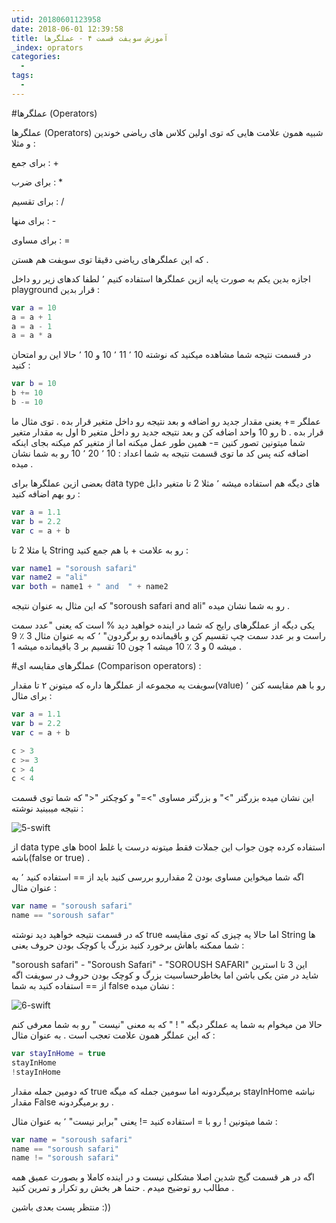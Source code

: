```yaml
---
utid: 20180601123958
date: 2018-06-01 12:39:58
title: آموزش سویفت قسمت ۴ - عملگرها
_index: oprators
categories:
  -
tags:
  -
---
```


#عملگرها (Operators)

عملگرها (Operators) شبیه همون علامت هایی که توی اولین کلاس های ریاضی خوندین و مثلا :

برای جمع : +

برای ضرب : *

برای تقسیم : /

برای منها : -

برای مساوی : = 

که این عملگرهای ریاضی دقیقا توی سویفت هم هستن .

اجازه بدین یکم به صورت پایه ازین عملگرها استفاده کنیم ٬ لطفا کدهای زیر رو داخل playground قرار بدین :

```swift
var a = 10
a = a + 1
a = a - 1
a = a * a
```

در قسمت نتیجه شما مشاهده میکنید که نوشته 10 ٬ 11 ٬ 10 و 10 ٬ حالا این رو امتحان کنید :

```swift
var b = 10
b += 10
b -= 10	

```

عملگر =+ یعنی مقدار جدید رو اضافه و بعد نتیجه رو داخل متغیر قرار بده . توی مثال ما اول  به مقدار متغیر b رو 10 واحد اضافه کن  و بعد نتیجه جدید رو داخل متغیر b قرار بده . شما میتونین تصور کنین =- همین طور عمل میکنه اما از متغیر کم میکنه بجای اینکه اضافه کنه پس کد ما توی قسمت نتیجه به شما اعداد : 10 ٬ 20  ٬ 10 رو به شما نشان میده .

بعضی ازین عملگرها برای data type های دیگه هم استفاده میشه ٬ مثلا 2 تا متغیر دابل رو بهم اضافه کنید :

```swift
var a = 1.1
var b = 2.2 
var c = a + b
```

یا مثلا 2 تا String رو به علامت + با هم جمع کنید :

```swift
var name1 = "soroush safari"
var name2 = "ali"
var both = name1 + " and  " + name2
```

که این مثال به عنوان نتیجه "soroush safari and ali" رو به شما نشان میده .

یکی دیگه از عملگرهای رایج که شما در اینده خواهید دید % است که یعنی "عدد سمت راست و بر عدد سمت چپ تقسیم کن و باقیمانده رو برگردون" ٬ که به عنوان مثال 3 ٪ 9 میشه 0 و  3 ٪ 10 میشه 1 چون 10 تقسیم بر 3 باقیمانده میشه 1 .

#عملگرهای مقایسه ای (Comparison operators) :

سویفت یه مجموعه از عملگرها داره که میتونن ۲ تا مقدار(value) رو با هم مقایسه کنن ٬ برای مثال :

```swift
var a = 1.1
var b = 2.2
var c = a + b

c > 3
c >= 3
c > 4
c < 4
```

این نشان میده بزرگتر ">" و بزرگتر مساوی ">=" و کوچکتر "<" که شما توی قسمت نتیجه میبینید نوشته :

![5-swift](/swift/_images/5-swift.jpg)

از data type های bool استفاده کرده چون جواب این جملات فقط میتونه درست یا غلط باشه(false or true) .

اگه شما میخواین مساوی بودن 2 مقداررو بررسی کنید باید از == استفاده کنید ٬ به عنوان مثال :

```swift
var name = "soroush safari"
name == "soroush safar"
```

که در قسمت نتیجه خواهید دید نوشته true اما حالا یه چیزی که توی مقایسه String ها شما ممکنه باهاش برخورد کنید بزرگ یا کوچک بودن حروف یعنی :

"soroush safari" - "Soroush Safari" - "SOROUSH SAFARI" این 3 تا استرین شاید در متن یکی باشن اما بخاطرحساسیت بزرگ و کوچک بودن حروف در سویفت اگه از == استفاده کنید به شما false نشان میده :

![6-swift](/swift/_images/6-swift.jpg)

حالا من میخوام به شما یه عملگر دیگه " ! " که به معنی "نیست " رو به شما معرفی کنم که این عملگر همون علامت تعجب است . به عنوان مثال :

```swift
var stayInHome = true
stayInHome
!stayInHome
```

که دومین جمله مقدار true برمیگردونه اما سومین جمله که میگه stayInHome نباشه مقدار False رو برمیگردونه . 

شما میتونین ! رو با = استفاده کنید =! یعنی "برابر نیست" ٬ به عنوان مثال :

```swift
var name = "soroush safari"
name == "soroush safari"
name != "soroush safari"
```

اگه در هر قسمت گیج شدین اصلا مشکلی نیست و در اینده کاملا و بصورت عمیق همه مطالب رو توضیح میدم . حتما هر بخش رو تکرار و تمرین کنید .

منتظر پست بعدی باشین :))


